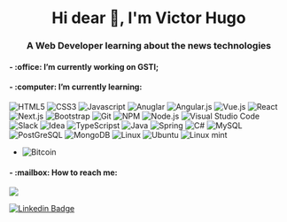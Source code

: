 <h1 align="center">Hi dear 👋, I'm Victor Hugo</h1>
<h3 align="center">A Web Developer learning about the news technologies</h3>


<h4>- :office: I’m currently working on GSTI;</h4>
<h4>- :computer: I’m currently learning:</h4>

<p>
    <img alt="HTML5" src="https://img.shields.io/badge/HTML5-E34F26?style=falt&logo=html5&logoColor=white"/>
    <img alt="CSS3" src="https://img.shields.io/badge/CSS3-1572B6?style=flat&logo=css3&logoColor=white"/>
    <img alt="Javascript" src="https://img.shields.io/badge/JavaScript-323330?style=flat&logo=javascript&logoColor=F7DF1E" />      
    <img alt="Anuglar" src="https://img.shields.io/badge/Angular-DD0031?style=flat&logo=angular&logoColor=white"/>
    <img alt="Angular.js" src="https://img.shields.io/badge/AngularJS-E23237?style=flat&logo=angularjs&logoColor=white"/>
    <img alt="Vue.js" src="https://img.shields.io/badge/Vue.js-35495E?style=flat&logo=vue.js&logoColor=4FC08D"/>
    <img alt="React" src="https://img.shields.io/badge/React-20232A?style=flat&logo=react&logoColor=61DAFB" />
    <img alt="Next.js" src="https://img.shields.io/badge/next.js-000000?style=flat&logo=next.js&logoColor=white"/>
    <img alt="Bootstrap" src="https://img.shields.io/badge/Bootstrap-563D7C?style=flat&logo=bootstrap&logoColor=white"/>
    <img alt="Git" src="https://img.shields.io/badge/Git-20232A?style=flat&logo=git&logoColor=61DAFB%22%20"/>
    <img alt="NPM" src="https://img.shields.io/badge/Npm-20232A?style=flat&logo=npm&logoColor=61DAFB%22%20"/>
    <img alt="Node.js" src="https://img.shields.io/badge/Node.js-43853D?style=flat&logo=node.js&logoColor=white"/>
    <img alt="Visual Studio Code" src="https://img.shields.io/badge/Visual_Studio_Code-0078D4?style=flat&logo=visual%20studio%20code&logoColor=white"/>
    <img alt="Slack" src="https://img.shields.io/badge/Slack-4A154B?style=flat&logo=slack&logoColor=white"/>
    <img alt="Idea" src="https://badges.aleen42.com/src/idea.svg"/>
  	<img alt="TypeScripst" src="https://img.shields.io/badge/TypeScript-007ACC?style=flat&logo=typescript&logoColor=white"/>
    <img alt="Java" src="https://img.shields.io/badge/Java-ED8B00?style=flat&logo=java&logoColor=white"/>
    <img alt="Spring" src="https://img.shields.io/badge/Spring-6DB33F?style=flat&logo=spring&logoColor=white"/>
    <img alt="C#" src="https://img.shields.io/badge/C%23-239120?style=flat&logo=c-sharp&logoColor=white"/>
    <img alt="MySQL" src="https://img.shields.io/badge/MySQL-00000F?style=flat&logo=mysql&logoColor=white"/>
    <img alt="PostGreSQL" src="https://img.shields.io/badge/PostgreSQL-316192?style=flat&logo=postgresql&logoColor=white"/>
    <img alt="MongoDB" src="https://img.shields.io/badge/MongoDB-4EA94B?style=flat&logo=mongodb&logoColor=white"/>
    <img alt="Linux" src="https://img.shields.io/badge/Linux-FCC624?style=flat&logo=linux&logoColor=black"/>
    <img alt="Ubuntu" src="https://img.shields.io/badge/Ubuntu-E95420?style=flat&logo=ubuntu&logoColor=white"/>
    <img alt="Linux mint" src="https://img.shields.io/badge/Linux_Mint-87CF3E?style=flat&logo=linux-mint&logoColor=white"/>
</p>
<ul>
    <li>
        <img alt="Bitcoin" src="https://img.shields.io/badge/Bitcoin-f7931a?logo=Bitcoin&logoColor=white&style=flat" />
    </li>
</ul>
<h4> - :mailbox: How to reach me: </h4>
<p>
  <a href="mailto:victor.vhrf@gmail.com">
    <img src="https://img.shields.io/badge/victor.vhrf-ea4335?logo=Gmail&logoColor=white&style=flat" />
  </a>
</p>
<p>
  <a href="https://www.linkedin.com/in/victorhugofonseca/" target="_blank">
    <img alt="Linkedin Badge" src="https://img.shields.io/badge/-victorhugofonseca-blue?style=flat&logo=Linkedin&logoColor=white" />
  </a>
</p>
